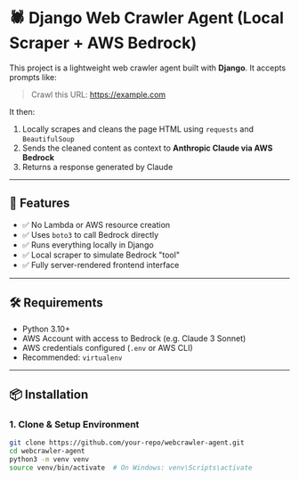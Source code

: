 # 🕷️ Django Web Crawler Agent (Local Scraper + AWS Bedrock)

This project is a lightweight web crawler agent built with **Django**. It accepts prompts like:

> Crawl this URL: https://example.com

It then:
1. Locally scrapes and cleans the page HTML using `requests` and `BeautifulSoup`
2. Sends the cleaned content as context to **Anthropic Claude via AWS Bedrock**
3. Returns a response generated by Claude

---

## 🚀 Features

- ✅ No Lambda or AWS resource creation
- ✅ Uses `boto3` to call Bedrock directly
- ✅ Runs everything locally in Django
- ✅ Local scraper to simulate Bedrock "tool"
- ✅ Fully server-rendered frontend interface

---

## 🛠 Requirements

- Python 3.10+
- AWS Account with access to Bedrock (e.g. Claude 3 Sonnet)
- AWS credentials configured (`.env` or AWS CLI)
- Recommended: `virtualenv`

---

## 📦 Installation

### 1. Clone & Setup Environment

```bash
git clone https://github.com/your-repo/webcrawler-agent.git
cd webcrawler-agent
python3 -m venv venv
source venv/bin/activate  # On Windows: venv\Scripts\activate
